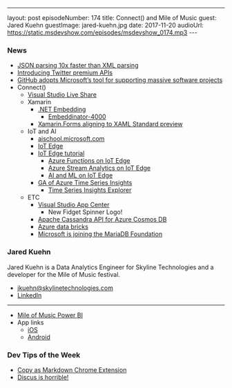 ---
layout: post
episodeNumber: 174
title: Connect() and Mile of Music
guest:  Jared Kuehn
guestImage: jared-kuehn.jpg
date: 2017-11-20
audioUrl: https://static.msdevshow.com/episodes/msdevshow_0174.mp3
--- 

### News

 - [JSON parsing 10x faster than XML parsing](https://blogs.msdn.microsoft.com/sqlserverstorageengine/2017/11/13/json-parsing-10x-faster-than-xml-parsing/)
 - [Introducing Twitter premium APIs](https://blog.twitter.com/developer/en_us/topics/tools/2017/introducing-twitter-premium-apis.html)
 - [GitHub adopts Microsoft’s tool for supporting massive software projects](https://venturebeat.com/2017/11/15/github-adopts-microsofts-tool-for-supporting-massive-software-projects/)
 - Connect()
    - [Visual Studio Live Share](https://code.visualstudio.com/blogs/2017/11/15/live-share)
    - Xamarin
       - [.NET Embedding](https://developer.xamarin.com/guides/cross-platform/dotnet-embedding)
          - [Embeddinator-4000](https://github.com/mono/Embeddinator-4000)
       - [Xamarin.Forms aligning to XAML Standard preview](https://developer.xamarin.com/guides/xamarin-forms/xaml/standard/)
    - IoT and AI
       - [aischool.microsoft.com](https://aischool.microsoft.com)
       - [IoT Edge](https://azure.microsoft.com/en-us/services/iot-edge/)
       - [IoT Edge tutorial](https://docs.microsoft.com/en-us/azure/iot-edge/tutorial-csharp-module)
          - [Azure Functions on IoT Edge](https://blogs.msdn.microsoft.com/appserviceteam/2017/11/15/azure-functions-on-iot-edge/)
          - [Azure Stream Analytics on IoT Edge](https://azure.microsoft.com/en-us/blog/azure-stream-analytics-now-available-on-iot-edge/)
          - [AI and ML on IoT Edge](https://blogs.technet.microsoft.com/machinelearning/2017/11/15/artificial-intelligence-and-machine-learning-on-the-cutting-edge/)
       - [GA of Azure Time Series Insights](https://azure.microsoft.com/en-us/blog/microsoft-announces-the-general-availability-of-azure-time-series-insights/)
          - [Time Series Insights Explorer](https://insights.timeseries.azure.com/)
    - ETC
       - [Visual Studio App Center](https://www.visualstudio.com/app-center/)
          - New Fidget Spinner Logo!
       - [Apache Cassandra API for Azure Cosmos DB](https://azure.microsoft.com/en-us/blog/dear-cassandra-developers-welcome-to-azure-cosmosdb/)
       - [Azure data bricks](https://azure.microsoft.com/en-us/blog/a-technical-overview-of-azure-databricks/)
       - [Microsoft is joining the MariaDB Foundation](https://arstechnica.com/gadgets/2017/11/mariadb-coming-to-azure-as-microsoft-joins-the-mariadb-foundation/)

### Jared Kuehn

Jared Kuehn is a Data Analytics Engineer for Skyline Technologies and a developer for the Mile of Music festival.

 - [jkuehn@skylinetechnologies.com](mailto:jkuehn@skylinetechnologies.com)
 - [LinkedIn](https://www.linkedin.com/in/jared-kuehn-5078aa14/)

--------------------------------------
 
 - [Mile of Music Power BI](http://mile-of-music-analytics.azurewebsites.net/Default.html)
 - App links
   - [iOS](https://itunes.apple.com/us/app/mile-of-music/id900485335?mt=8)
   - [Android](https://play.google.com/store/apps/details?id=com.skylinetechnologies.mileofmusicnew)

### Dev Tips of the Week

 - [Copy as Markdown Chrome Extension](https://chrome.google.com/webstore/detail/copy-as-markdown/fkeaekngjflipcockcnpobkpbbfbhmdn?utm_source=chrome-app-launcher-info-dialog)
 - [Discus is horrible!](https://twitter.com/ytechie/status/931259610073260032)